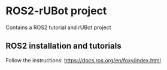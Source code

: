 # ROS2-rUBot project
Contains a ROS2 tutorial and rUBot project

## ROS2 installation and tutorials
Follow the instructions:
https://docs.ros.org/en/foxy/index.html
